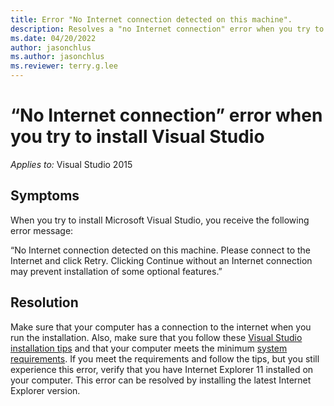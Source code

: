 ```yaml
---
title: Error "No Internet connection detected on this machine".
description: Resolves a "no Internet connection" error when you try to install Visual Studio.
ms.date: 04/20/2022
author: jasonchlus
ms.author: jasonchlus
ms.reviewer: terry.g.lee
---
```


# “No Internet connection” error when you try to install Visual Studio

_Applies to:_&nbsp;Visual Studio 2015

## Symptoms

When you try to install Microsoft Visual Studio, you receive the following error message:

“No Internet connection detected on this machine. Please connect to the Internet and click Retry. Clicking Continue without an Internet connection may prevent installation of some optional features.”

## Resolution

Make sure that your computer has a connection to the internet when you run the installation. Also, make sure that you follow these [Visual Studio installation tips](https://visualstudio.microsoft.com/vs/support/vs2015/need-installing-visual-studio/) and that your computer meets the minimum [system requirements](https://docs.microsoft.com/visualstudio/productinfo/vs2015-sysrequirements-vs). If you meet the requirements and follow the tips, but you still experience this error, verify that you have Internet Explorer 11 installed on your computer. This error can be resolved by installing the latest Internet Explorer version.
